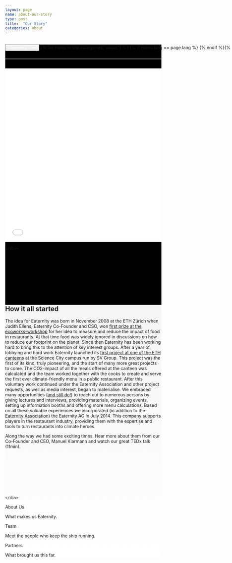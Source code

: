 ```yaml
---
layout: page
name: about-our-story
type: post
title:  "Our Story"
categories: about
---
```


<div style="background-color: #000;">
	<div class="container-hero container-hero-1 clearfix" style="height: 780px;background-image: url('/images/wood_walk.jpg');background-repeat: no-repeat;background-size: 1440px;background-position: center top;">
		<div class="container-hero-content container-hero-content-1 clearfix">
			<div class="container-4 clearfix" style="margin-bottom:-40px;margin-top:30px;width: 960px;height: 46px;border-bottom: 1px solid rgb(255, 255, 255);">
				<button class="text text-5" style="text-align:left;color:#fff" onClick="window.location='/about';" >Eaternity's Goal</button>
				{% for menu in site.categories["about"] %}
				{% if menu.lang == page.lang %}
				<button class="_button" style="float:right;margin-left:20px;margin-top:8px;font-size:0.95em;color:#fff" onClick="window.location='{{menu.url}}';">{{menu.title}}</button>
				{% endif %}{% endfor %}
			</div>
						<iframe width="100%" height="560px" src="//www.youtube.com/embed/2g9GedPylM8?rel=0&showinfo=0" frameborder="0" allowfullscreen style="margin-top:70px;"></iframe>
			<!-- <div style="line-height: 1.38;clear: both;width: 796px;margin: 250px 0 0 82px;border-radius: 3px;background-color: rgba(255, 255, 255, 0);font-size: 3.2em;text-align: center;float: left; color: #fff">Our Goal: We are building the<br>Future of Gastronomy.</div> -->
		</div>

	</div>
</div>


<div style="background: -webkit-linear-gradient(90deg, rgb(255, 255, 255) 0%, rgb(245, 245, 245) 100%) rgb(222, 222, 222);">
	<div class="container">
		<div class="row" style="margin-top:60px;margin-bottom:150px">
			<div class="col-md-2"></div>
			<div class="col-md-6">
				<h2>How it all started</h2>
				<p>The idea for Eaternity was born in November 2008 at the ETH Zürich when Judith Ellens, Eaternity Co-Founder and CSO, won <a href="http://archiv2.sustainability.ethz.ch/stimmen/ellens.html">first prize at the ecoworks-workshop</a> for her idea to measure and reduce the impact of food in restaurants. At that time food was widely ignored in discussions on how to reduce our footprint on the planet. Since then Eaternity has been working hard to bring this to the attention of key interest groups. After a year of lobbying and hard work Eaternity launched its <a href="/assets/de/2009-11-25 MM-Pilot.pdf">first project at one of the ETH canteens</a> at the Science City campus run by SV Group. This project was the first of its kind, truly pioneering, and the start of many more great projects to come. The CO2-impact of all the meals offered at the canteen was calculated and the team worked together with the cooks to create and serve the first ever climate-friendly menu in a public restaurant. After this voluntary work continued under the Eaternity Association and other project requests, as well as media interest, began to materialise. We embraced many opportunities (<a href="http://eaternity.ch/blog/">and still do!</a>) to reach out to numerous persons by giving lectures and interviews, providing materials, organizing events, setting up information booths and offering more menu calculations. Based on all these valuable experiences we incorporated (in addition to the <a href="http://eaternity.ch">Eaternity Association</a>) the Eaternity AG in July 2014. This company supports players in the restaurant industry, providing them with the expertise and tools to turn restaurants into  climate heroes.</p>
				<p>Along the way we had some exciting times. Hear more about them from our Co-Founder and CEO, Manuel Klarmann and watch our great TEDx talk (11min).</p>
			</div>
			<div class="col-md-4"></div>
		</div>

	</div>
</div>



<div class="follow-up-footer follow-up-footer-8 clearfix">
	<div class="container-follow-up clearfix">
		<div class="element-our-story element-our-story-3 clearfix">
			<p class="text text-153">About Us</p>
			<p class="text text-160">What makes us Eaternity.</p>
		</div>
		<div class="element-team element-team-4 clearfix">
			<p class="text text-175">Team</p>
			<p class="text text-189">Meet the people who keep the ship running.</p>
		</div>
		<div class="element-partners clearfix">
			<p class="text text-206">Partners</p>
			<p class="text text-217">What brought us this far.</p>
		</div>
	</div>
</div>

